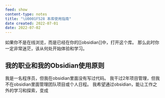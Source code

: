 ```yaml
---
feed: show
content-type: notes
title: "\U0001F528 本库使用指南"
date created: 2022-07-01
date: 2022-07-02
---
```

如果你不是在线浏览，而是已经在你的[[obsidian]]中，打开这个库。
那么此时你一定非常迷茫，该从何处开始体验和学习。

## 我的职业和我的Obsidian使用原则

我是一名程序员，但我在obsidian里面没有写过代码。
我干过2年项目管理，但我不在obsidian里面管理团队项目或个人日程。
我希望通过obsidian，能让工作之外的学习和探索，变成

##
